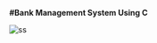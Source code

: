 **#Bank Management System Using C**

![ss](https://user-images.githubusercontent.com/93007427/154793792-72f134f9-464e-4586-a93f-fc4c115afe8f.jpg)
